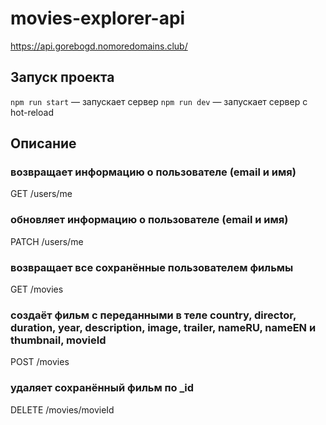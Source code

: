 # movies-explorer-api

https://api.gorebogd.nomoredomains.club/

## Запуск проекта

`npm run start` — запускает сервер
`npm run dev` — запускает сервер с hot-reload

## Описание

### возвращает информацию о пользователе (email и имя)
GET /users/me

### обновляет информацию о пользователе (email и имя)
PATCH /users/me

### возвращает все сохранённые пользователем фильмы
GET /movies

### создаёт фильм с переданными в теле country, director, duration, year, description, image, trailer, nameRU, nameEN и thumbnail, movieId 
POST /movies

### удаляет сохранённый фильм по _id
DELETE /movies/movieId


